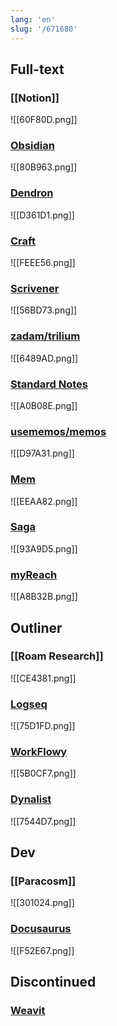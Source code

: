 ```yaml
---
lang: 'en'
slug: '/671680'
---
```


## Full-text

### [[Notion]]

![[60F80D.png]]

### [Obsidian](https://obsidian.md/)

![[80B963.png]]

### [Dendron](https://www.dendron.so/)

![[D361D1.png]]

### [Craft](https://www.craft.do/)

![[FEEE56.png]]

### [Scrivener](https://www.literatureandlatte.com/scrivener/overview)

![[56BD73.png]]

### [zadam/trilium](https://github.com/zadam/trilium)

![[6489AD.png]]

### [Standard Notes](https://standardnotes.com/)

![[A0B08E.png]]

### [usememos/memos](https://github.com/usememos/memos)

![[D97A31.png]]

### [Mem](https://get.mem.ai/)

![[EEAA82.png]]

### [Saga](https://saga.so/)

![[93A9D5.png]]

### [myReach](https://myreach.io/features/)

![[A8B32B.png]]

## Outliner

### [[Roam Research]]

![[CE4381.png]]

### [Logseq](https://logseq.com/)

![[75D1FD.png]]

### [WorkFlowy](https://workflowy.com/)

![[5B0CF7.png]]

### [Dynalist](https://dynalist.io/)

![[7544D7.png]]

## Dev

### [[Paracosm]]

![[301024.png]]

### [Docusaurus](https://docusaurus.io/)

![[F52E67.png]]

## Discontinued

### [Weavit](https://www.weavit.ai/)
